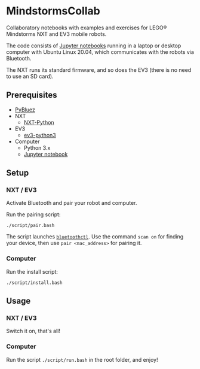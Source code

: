 # MindstormsCollab

Collaboratory notebooks with examples and exercises for LEGO&reg; Mindstorms NXT and EV3 mobile robots.

The code consists of [Jupyter notebooks](http://jupyter.org/) 
running in a laptop or desktop computer with Ubuntu Linux 20.04, 
which communicates with the robots via Bluetooth.

The NXT runs its standard firmware, and so does the EV3 (there is no need
to use an SD card).

## Prerequisites

* [PyBluez](https://github.com/karulis/pybluez)
* NXT
  * [NXT-Python](https://github.com/Eelviny/nxt-python)
* EV3
  * [ev3-python3](https://github.com/ChristophGaukel/ev3-python3)
* Computer
  * Python 3.x
  * [Jupyter notebook](http://jupyter.readthedocs.io/en/latest/install.html)

## Setup

### NXT / EV3

Activate Bluetooth and pair your robot and computer.

Run the pairing script:

`./script/pair.bash`

The script launches [`bluetoothctl`](https://www.makeuseof.com/manage-bluetooth-linux-with-bluetoothctl/).
Use the command `scan on` for finding your device, then use `pair <mac_address>` for pairing it.

### Computer

Run the install script:

`./script/install.bash`

## Usage

### NXT / EV3

Switch it on, that's all!

### Computer

Run the script `./script/run.bash` in the root folder, and enjoy!

